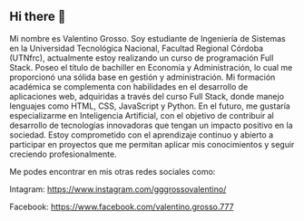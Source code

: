 ## Hi there 👋

<!--
**grossovalentino9/grossovalentino9** is a ✨ _special_ ✨ repository because its `README.md` (this file) appears on your GitHub profile.

Here are some ideas to get you started:

- 🔭 I’m currently working on ...
- 🌱 I’m currently learning ...
- 👯 I’m looking to collaborate on ...
- 🤔 I’m looking for help with ...
- 💬 Ask me about ...
- 📫 How to reach me: ...
- 😄 Pronouns: ...
- ⚡ Fun fact: ...
-->
Mi nombre es Valentino Grosso. Soy estudiante de Ingeniería de Sistemas en la Universidad Tecnológica Nacional, Facultad Regional Córdoba (UTNfrc), actualmente estoy realizando un curso de programación Full Stack. Poseo el título de bachiller en Economía y Administración, lo cual me proporcionó una sólida base en gestión y administración. Mi formación académica se complementa con habilidades en el desarrollo de aplicaciones web, adquiridas a través del curso Full Stack, donde manejo lenguajes como HTML, CSS, JavaScript y Python. En el futuro, me gustaría especializarme en Inteligencia Artificial, con el objetivo de contribuir al desarrollo de tecnologías innovadoras que tengan un impacto positivo en la sociedad. Estoy comprometido con el aprendizaje continuo y abierto a participar en proyectos que me permitan aplicar mis conocimientos y seguir creciendo profesionalmente.

Me podes encontrar en mis otras redes sociales como:

Intagram: https://www.instagram.com/gggrossovalentino/

Facebook: https://www.facebook.com/valentino.grosso.777

